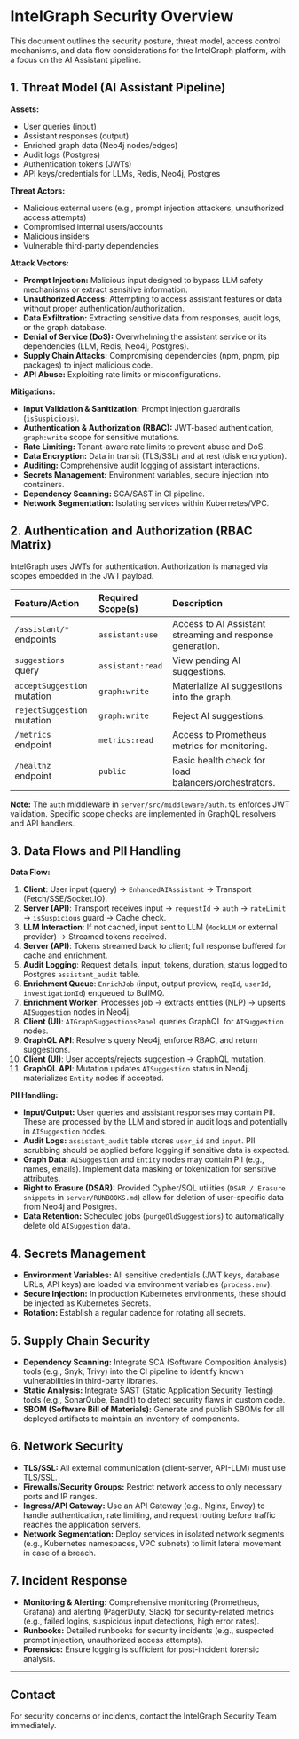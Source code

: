 # IntelGraph Security Overview

This document outlines the security posture, threat model, access control mechanisms, and data flow considerations for the IntelGraph platform, with a focus on the AI Assistant pipeline.

## 1. Threat Model (AI Assistant Pipeline)

**Assets:**
*   User queries (input)
*   Assistant responses (output)
*   Enriched graph data (Neo4j nodes/edges)
*   Audit logs (Postgres)
*   Authentication tokens (JWTs)
*   API keys/credentials for LLMs, Redis, Neo4j, Postgres

**Threat Actors:**
*   Malicious external users (e.g., prompt injection attackers, unauthorized access attempts)
*   Compromised internal users/accounts
*   Malicious insiders
*   Vulnerable third-party dependencies

**Attack Vectors:**
*   **Prompt Injection:** Malicious input designed to bypass LLM safety mechanisms or extract sensitive information.
*   **Unauthorized Access:** Attempting to access assistant features or data without proper authentication/authorization.
*   **Data Exfiltration:** Extracting sensitive data from responses, audit logs, or the graph database.
*   **Denial of Service (DoS):** Overwhelming the assistant service or its dependencies (LLM, Redis, Neo4j, Postgres).
*   **Supply Chain Attacks:** Compromising dependencies (npm, pnpm, pip packages) to inject malicious code.
*   **API Abuse:** Exploiting rate limits or misconfigurations.

**Mitigations:**
*   **Input Validation & Sanitization:** Prompt injection guardrails (`isSuspicious`).
*   **Authentication & Authorization (RBAC):** JWT-based authentication, `graph:write` scope for sensitive mutations.
*   **Rate Limiting:** Tenant-aware rate limits to prevent abuse and DoS.
*   **Data Encryption:** Data in transit (TLS/SSL) and at rest (disk encryption).
*   **Auditing:** Comprehensive audit logging of assistant interactions.
*   **Secrets Management:** Environment variables, secure injection into containers.
*   **Dependency Scanning:** SCA/SAST in CI pipeline.
*   **Network Segmentation:** Isolating services within Kubernetes/VPC.

## 2. Authentication and Authorization (RBAC Matrix)

IntelGraph uses JWTs for authentication. Authorization is managed via scopes embedded in the JWT payload.

| Feature/Action             | Required Scope(s) | Description                                                              |
| :------------------------- | :---------------- | :----------------------------------------------------------------------- |
| `/assistant/*` endpoints   | `assistant:use`   | Access to AI Assistant streaming and response generation.                |
| `suggestions` query        | `assistant:read`  | View pending AI suggestions.                                             |
| `acceptSuggestion` mutation| `graph:write`     | Materialize AI suggestions into the graph.                               |
| `rejectSuggestion` mutation| `graph:write`     | Reject AI suggestions.                                                   |
| `/metrics` endpoint        | `metrics:read`    | Access to Prometheus metrics for monitoring.                             |
| `/healthz` endpoint        | `public`          | Basic health check for load balancers/orchestrators.                     |

**Note:** The `auth` middleware in `server/src/middleware/auth.ts` enforces JWT validation. Specific scope checks are implemented in GraphQL resolvers and API handlers.

## 3. Data Flows and PII Handling

**Data Flow:**
1.  **Client**: User input (query) → `EnhancedAIAssistant` → Transport (Fetch/SSE/Socket.IO).
2.  **Server (API)**: Transport receives input → `requestId` → `auth` → `rateLimit` → `isSuspicious` guard → Cache check.
3.  **LLM Interaction**: If not cached, input sent to LLM (`MockLLM` or external provider) → Streamed tokens received.
4.  **Server (API)**: Tokens streamed back to client; full response buffered for cache and enrichment.
5.  **Audit Logging**: Request details, input, tokens, duration, status logged to Postgres `assistant_audit` table.
6.  **Enrichment Queue**: `EnrichJob` (input, output preview, `reqId`, `userId`, `investigationId`) enqueued to BullMQ.
7.  **Enrichment Worker**: Processes job → extracts entities (NLP) → upserts `AISuggestion` nodes in Neo4j.
8.  **Client (UI)**: `AIGraphSuggestionsPanel` queries GraphQL for `AISuggestion` nodes.
9.  **GraphQL API**: Resolvers query Neo4j, enforce RBAC, and return suggestions.
10. **Client (UI)**: User accepts/rejects suggestion → GraphQL mutation.
11. **GraphQL API**: Mutation updates `AISuggestion` status in Neo4j, materializes `Entity` nodes if accepted.

**PII Handling:**
*   **Input/Output:** User queries and assistant responses may contain PII. These are processed by the LLM and stored in audit logs and potentially in `AISuggestion` nodes.
*   **Audit Logs:** `assistant_audit` table stores `user_id` and `input`. PII scrubbing should be applied before logging if sensitive data is expected.
*   **Graph Data:** `AISuggestion` and `Entity` nodes may contain PII (e.g., names, emails). Implement data masking or tokenization for sensitive attributes.
*   **Right to Erasure (DSAR):** Provided Cypher/SQL utilities (`DSAR / Erasure snippets` in `server/RUNBOOKS.md`) allow for deletion of user-specific data from Neo4j and Postgres.
*   **Data Retention:** Scheduled jobs (`purgeOldSuggestions`) to automatically delete old `AISuggestion` data.

## 4. Secrets Management

*   **Environment Variables:** All sensitive credentials (JWT keys, database URLs, API keys) are loaded via environment variables (`process.env`).
*   **Secure Injection:** In production Kubernetes environments, these should be injected as Kubernetes Secrets.
*   **Rotation:** Establish a regular cadence for rotating all secrets.

## 5. Supply Chain Security

*   **Dependency Scanning:** Integrate SCA (Software Composition Analysis) tools (e.g., Snyk, Trivy) into the CI pipeline to identify known vulnerabilities in third-party libraries.
*   **Static Analysis:** Integrate SAST (Static Application Security Testing) tools (e.g., SonarQube, Bandit) to detect security flaws in custom code.
*   **SBOM (Software Bill of Materials):** Generate and publish SBOMs for all deployed artifacts to maintain an inventory of components.

## 6. Network Security

*   **TLS/SSL:** All external communication (client-server, API-LLM) must use TLS/SSL.
*   **Firewalls/Security Groups:** Restrict network access to only necessary ports and IP ranges.
*   **Ingress/API Gateway:** Use an API Gateway (e.g., Nginx, Envoy) to handle authentication, rate limiting, and request routing before traffic reaches the application servers.
*   **Network Segmentation:** Deploy services in isolated network segments (e.g., Kubernetes namespaces, VPC subnets) to limit lateral movement in case of a breach.

## 7. Incident Response

*   **Monitoring & Alerting:** Comprehensive monitoring (Prometheus, Grafana) and alerting (PagerDuty, Slack) for security-related metrics (e.g., failed logins, suspicious input detections, high error rates).
*   **Runbooks:** Detailed runbooks for security incidents (e.g., suspected prompt injection, unauthorized access attempts).
*   **Forensics:** Ensure logging is sufficient for post-incident forensic analysis.

---

## Contact

For security concerns or incidents, contact the IntelGraph Security Team immediately.
